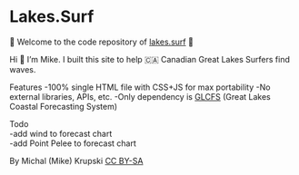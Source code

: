 # Lakes.Surf

🌊 Welcome to the code repository of [lakes.surf](https://lakes.surf) 🌊  

Hi 👋 I’m Mike. I built this site to help 🇨🇦 Canadian Great Lakes Surfers find waves. 

Features
-100% single HTML file with CSS+JS for max portability
-No external libraries, APIs, etc.
-Only dependency is [GLCFS](https://www.glerl.noaa.gov/res/glcfs/glcfs.html) (Great Lakes Coastal Forecasting System)


Todo  
-add wind to forecast chart  
-add Point Pelee to forecast chart  




By Michal (Mike) Krupski
[CC BY-SA](https://creativecommons.org/licenses/by-sa/4.0/)
